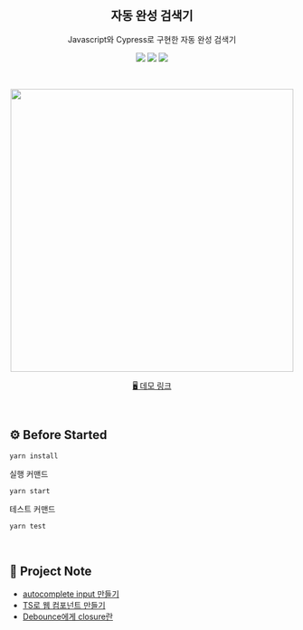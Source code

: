 <br/>
<h2 align="middle">자동 완성 검색기</h2>
<p align="middle">Javascript와 Cypress로 구현한 자동 완성 검색기</p>
<p align="middle">
  <img src="https://img.shields.io/badge/language-html-red.svg?style=flat-square"/>
  <img src="https://img.shields.io/badge/language-typescript-blue.svg?style=flat-square"/>
  <img src="https://img.shields.io/badge/language-javascript-yellow.svg?style=flat-square"/>
</p>

<br/>

<p align="middle">
  <img width="500" src="">
</p>

<p align="middle">
  <a href="https://lorraine98.github.io/auto-complete-input/">🖥️ 데모 링크</a>
</p>

<br>

## ⚙️ Before Started

```
yarn install
```

실행 커맨드

```
yarn start
```

테스트 커맨드

```
yarn test
```

<br>

## 📝 Project Note

- [autocomplete input 만들기](https://hysoung.notion.site/autocomplete-input-dc870fd17846425c8bdb37532323c32a)
- [TS로 웹 컴포넌트 만들기](https://hysoung.notion.site/TS-de97a98294cf4249ab2e313f6208e987)
- [Debounce에게 closure란](https://hysoung.notion.site/Debounce-closure-ba75df4004a84ade936de53de554cc4c)
